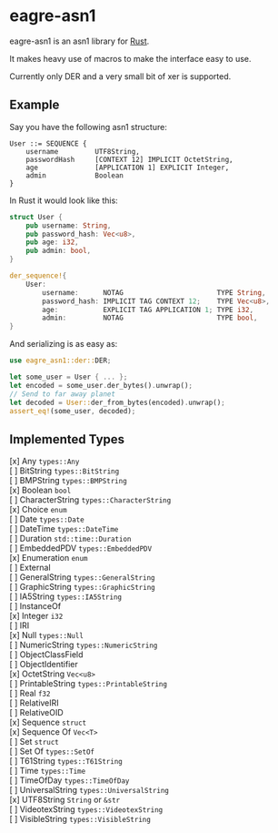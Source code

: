 eagre-asn1
==========

eagre-asn1 is an asn1 library for [Rust](https://www.rust-lang.org/).

It makes heavy use of macros to make the interface easy to use.

Currently only DER and a very small bit of xer is supported.

## Example ##
Say you have the following asn1 structure:  
```
User ::= SEQUENCE {
	username         UTF8String,
	passwordHash     [CONTEXT 12] IMPLICIT OctetString,
	age              [APPLICATION 1] EXPLICIT Integer,
	admin            Boolean
}
```
In Rust it would look like this:  
```rust
struct User {
	pub username: String,
	pub password_hash: Vec<u8>,
	pub age: i32,
	pub admin: bool,
}

der_sequence!{
	User:
		username:      NOTAG                       TYPE String,
		password_hash: IMPLICIT TAG CONTEXT 12;    TYPE Vec<u8>,
		age:           EXPLICIT TAG APPLICATION 1; TYPE i32,
		admin:         NOTAG                       TYPE bool,
}
```
And serializing is as easy as:  
```rust
use eagre_asn1::der::DER;

let some_user = User { ... };
let encoded = some_user.der_bytes().unwrap();
// Send to far away planet
let decoded = User::der_from_bytes(encoded).unwrap();
assert_eq!(some_user, decoded);
```

## Implemented Types ##

[x] Any `types::Any`  
[ ] BitString `types::BitString`  
[ ] BMPString `types::BMPString`  
[x] Boolean `bool`  
[ ] CharacterString `types::CharacterString`  
[x] Choice `enum`  
[ ] Date `types::Date`  
[ ] DateTime `types::DateTime`  
[ ] Duration `std::time::Duration`  
[ ] EmbeddedPDV `types::EmbeddedPDV`  
[x] Enumeration `enum`  
[ ] External  
[ ] GeneralString `types::GeneralString`  
[ ] GraphicString `types::GraphicString`  
[ ] IA5String `types::IA5String`  
[ ] InstanceOf  
[x] Integer `i32`  
[ ] IRI  
[x] Null `types::Null`  
[ ] NumericString `types::NumericString`  
[ ] ObjectClassField  
[ ] ObjectIdentifier  
[x] OctetString `Vec<u8>`  
[ ] PrintableString `types::PrintableString`  
[ ] Real `f32`  
[ ] RelativeIRI  
[ ] RelativeOID  
[x] Sequence `struct`  
[x] Sequence Of `Vec<T>`  
[ ] Set `struct`  
[ ] Set Of `types::SetOf`  
[ ] T61String `types::T61String`  
[ ] Time `types::Time`  
[ ] TimeOfDay `types::TimeOfDay`  
[ ] UniversalString `types::UniversalString`  
[x] UTF8String `String` or `&str`  
[ ] VideotexString `types::VideotexString`  
[ ] VisibleString `types::VisibleString`  

